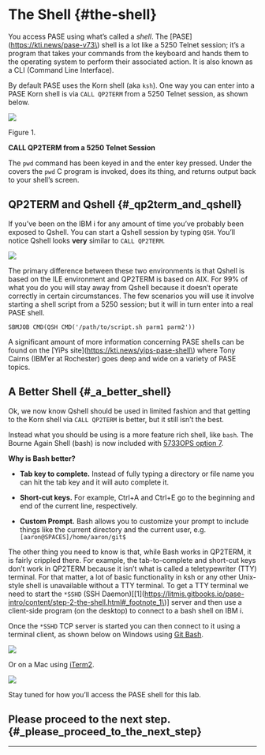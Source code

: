 # The Shell {#the-shell}

You access PASE using what’s called a _shell_. The [PASE](https://kti.news/pase-v73\) shell is a lot like a 5250 Telnet session; it’s a program that takes your commands from the keyboard and hands them to the operating system to perform their associated action. It is also known as a CLI \(Command Line Interface\).

By default PASE uses the Korn shell \(aka `ksh`\). One way you can enter into a PASE Korn shell is via `CALL QP2TERM` from a 5250 Telnet session, as shown below.

![](https://litmis.gitbooks.io/pase-intro/content/assets/pase_call_qp2term1.png)

Figure 1.

**CALL QP2TERM from a 5250 Telnet Session**

The `pwd` command has been keyed in and the enter key pressed. Under the covers the `pwd` C program is invoked, does its thing, and returns output back to your shell’s screen.

## QP2TERM and Qshell {#_qp2term_and_qshell}

If you’ve been on the IBM i for any amount of time you’ve probably been exposed to Qshell. You can start a Qshell session by typing `QSH`. You’ll notice Qshell looks **very** similar to `CALL QP2TERM`.

![](https://litmis.gitbooks.io/pase-intro/content/assets/qshell_strqsh.png)

The primary difference between these two environments is that Qshell is based on the ILE environment and QP2TERM is based on AIX. For 99% of what you do you will stay away from Qshell because it doesn’t operate correctly in certain circumstances. The few scenarios you will use it involve starting a shell script from a 5250 session; but it will in turn enter into a real PASE shell.

```
SBMJOB CMD(QSH CMD('/path/to/script.sh parm1 parm2'))
```

A significant amount of more information concerning PASE shells can be found on the [YiPs site](https://kti.news/yips-pase-shell\) where Tony Cairns \(IBM’er at Rochester\) goes deep and wide on a variety of PASE topics.

## A Better Shell {#_a_better_shell}

Ok, we now know Qshell should be used in limited fashion and that getting to the Korn shell via `CALL QP2TERM` is better, but it still isn’t the best.

Instead what you should be using is a more feature rich shell, like `bash`. The Bourne Again Shell \(bash\) is now included with [5733OPS option 7](http://bit.ly/dw-5733ops-tools).

**Why is Bash better?**

* **Tab key to complete.** Instead of fully typing a directory or file name you can hit the tab key and it will auto complete it.

* **Short-cut keys.** For example, Ctrl+A and Ctrl+E go to the beginning and end of the current line, respectively.

* **Custom Prompt.** Bash allows you to customize your prompt to include things like the current directory and the current user, e.g. `[aaron@SPACES]/home/aaron/git$`

The other thing you need to know is that, while Bash works in QP2TERM, it is fairly crippled there. For example, the tab-to-complete and short-cut keys don’t work in QP2TERM because it isn’t what is called a teletypewriter \(TTY\) terminal. For that matter, a lot of basic functionality in ksh or any other Unix-style shell is unavailable without a TTY terminal. To get a TTY terminal we need to start the `*SSHD` \(SSH Daemon\)\[[1](https://litmis.gitbooks.io/pase-intro/content/step-2-the-shell.html#_footnote_1\)] server and then use a client-side program \(on the desktop\) to connect to a bash shell on IBM i.

Once the `*SSHD` TCP server is started you can then connect to it using a terminal client, as shown below on Windows using [Git Bash](https://kti.news/gitbash-for-windows).

![](https://litmis.gitbooks.io/pase-intro/content/assets/gitbash_login_windows7.png)

Or on a Mac using [iTerm2](https://www.iterm2.com).

![](https://litmis.gitbooks.io/pase-intro/content/assets/iterm_bash.png)

Stay tuned for how you’ll access the PASE shell for this lab.

## Please proceed to the next step. {#_please_proceed_to_the_next_step}

---



